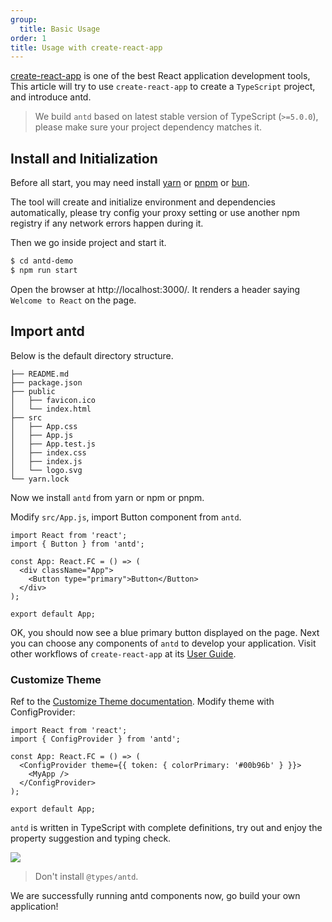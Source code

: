 ```yaml
---
group:
  title: Basic Usage
order: 1
title: Usage with create-react-app
---
```


[create-react-app](https://create-react-app.dev/) is one of the best React application development tools, This article will try to use `create-react-app` to create a `TypeScript` project, and introduce antd.

> We build `antd` based on latest stable version of TypeScript (`>=5.0.0`), please make sure your project dependency matches it.

## Install and Initialization

Before all start, you may need install [yarn](https://github.com/yarnpkg/yarn/) or [pnpm](https://pnpm.io/) or [bun](https://bun.sh/).

<InstallDependencies npm='$ npx create-react-app antd-demo --template typescript' yarn='$ yarn create react-app antd-demo --template typescript' pnpm='$ pnpm create react-app antd-demo --template typescript' bun='$ bun create react-app antd-demo --template typescript'></InstallDependencies>

The tool will create and initialize environment and dependencies automatically, please try config your proxy setting or use another npm registry if any network errors happen during it.

Then we go inside project and start it.

```bash
$ cd antd-demo
$ npm run start
```

Open the browser at http://localhost:3000/. It renders a header saying `Welcome to React` on the page.

## Import antd

Below is the default directory structure.

```
├── README.md
├── package.json
├── public
│   ├── favicon.ico
│   └── index.html
├── src
│   ├── App.css
│   ├── App.js
│   ├── App.test.js
│   ├── index.css
│   ├── index.js
│   └── logo.svg
└── yarn.lock
```

Now we install `antd` from yarn or npm or pnpm.

<InstallDependencies npm='$ npm install antd --save' yarn='$ yarn add antd' pnpm='$ pnpm install antd --save' bun='$ bun add antd'></InstallDependencies>

Modify `src/App.js`, import Button component from `antd`.

```tsx
import React from 'react';
import { Button } from 'antd';

const App: React.FC = () => (
  <div className="App">
    <Button type="primary">Button</Button>
  </div>
);

export default App;
```

OK, you should now see a blue primary button displayed on the page. Next you can choose any components of `antd` to develop your application. Visit other workflows of `create-react-app` at its [User Guide](https://create-react-app.dev/docs/getting-started).

### Customize Theme

Ref to the [Customize Theme documentation](/docs/react/customize-theme). Modify theme with ConfigProvider:

```tsx
import React from 'react';
import { ConfigProvider } from 'antd';

const App: React.FC = () => (
  <ConfigProvider theme={{ token: { colorPrimary: '#00b96b' } }}>
    <MyApp />
  </ConfigProvider>
);

export default App;
```

`antd` is written in TypeScript with complete definitions, try out and enjoy the property suggestion and typing check.

![](https://gw.alipayobjects.com/zos/antfincdn/26L5vPoLug/8d7da796-175e-40af-8eea-e7031ba09f9f.png)

> Don't install `@types/antd`.

We are successfully running antd components now, go build your own application!
